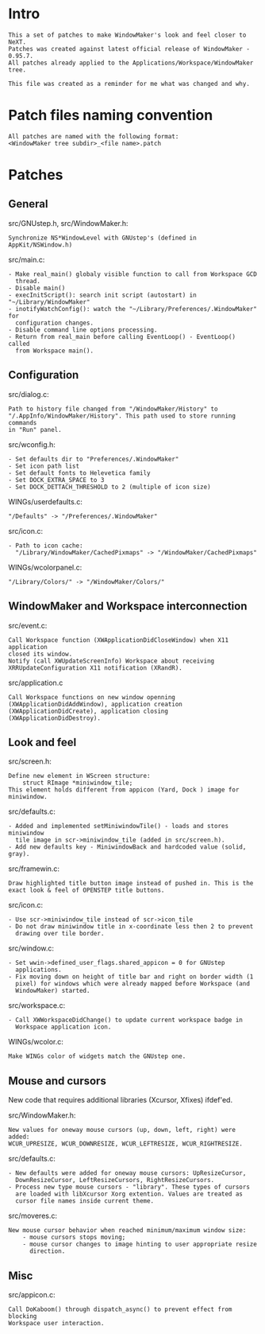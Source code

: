 Intro
=====
    
    This a set of patches to make WindowMaker's look and feel closer to NeXT.
    Patches was created against latest official release of WindowMaker - 0.95.7.
    All patches already applied to the Applications/Workspace/WindowMaker tree.
    
    This file was created as a reminder for me what was changed and why.
    
Patch files naming convention
=============================

    All patches are named with the following format:
    <WindowMaker tree subdir>_<file name>.patch

Patches
=======

General
-------

src/GNUstep.h, src/WindowMaker.h:

    Synchronize NS*WindowLevel with GNUstep's (defined in AppKit/NSWindow.h)

src/main.c:

    - Make real_main() globaly visible function to call from Workspace GCD
      thread.
    - Disable main()
    - execInitScript(): search init script (autostart) in "~/Library/WindowMaker"
    - inotifyWatchConfig(): watch the "~/Library/Preferences/.WindowMaker" for
      configuration changes.
    - Disable command line options processing.
    - Return from real_main before calling EventLoop() - EventLoop() called
      from Workspace main().
    
Configuration
-------------

src/dialog.c:

    Path to history file changed from "/WindowMaker/History" to
    "/.AppInfo/WindowMaker/History". This path used to store running commands
    in "Run" panel.

src/wconfig.h:

    - Set defaults dir to "Preferences/.WindowMaker"
    - Set icon path list
    - Set default fonts to Helevetica family
    - Set DOCK_EXTRA_SPACE to 3
    - Set DOCK_DETTACH_THRESHOLD to 2 (multiple of icon size)

WINGs/userdefaults.c: 

    "/Defaults" -> "/Preferences/.WindowMaker"

src/icon.c:

    - Path to icon cache: 
      "/Library/WindowMaker/CachedPixmaps" -> "/WindowMaker/CachedPixmaps"
      
WINGs/wcolorpanel.c:

    "/Library/Colors/" -> "/WindowMaker/Colors/"

WindowMaker and Workspace interconnection
-----------------------------------------

src/event.c:

    Call Workspace function (XWApplicationDidCloseWindow) when X11 application
    closed its window.
    Notify (call XWUpdateScreenInfo) Workspace about receiving
    XRRUpdateConfiguration X11 notification (XRandR).

src/application.c

    Call Workspace functions on new window openning
    (XWApplicationDidAddWindow), application creation
    (XWApplicationDidCreate), application closing (XWApplicationDidDestroy).

Look and feel
-------------

src/screen.h:

    Define new element in WScreen structure:
        struct RImage *miniwindow_tile;
    This element holds different from appicon (Yard, Dock ) image for miniwindow.
    
src/defaults.c:

    - Added and implemented setMiniwindowTile() - loads and stores miniwindow
      tile image in scr->miniwindow_tile (added in src/screen.h).
    - Add new defaults key - MiniwindowBack and hardcoded value (solid, gray).
    
src/framewin.c:

    Draw highlighted title button image instead of pushed in. This is the
    exact look & feel of OPENSTEP title buttons.

src/icon.c:

    - Use scr->miniwindow_tile instead of scr->icon_tile
    - Do not draw miniwindow title in x-coordinate less then 2 to prevent
      drawing over tile border.

src/window.c:

    - Set wwin->defined_user_flags.shared_appicon = 0 for GNUstep
      applications.
    - Fix moving down on height of title bar and right on border width (1
      pixel) for windows which were already mapped before Workspace (and
      WindowMaker) started.

src/workspace.c:

    - Call XWWorkspaceDidChange() to update current workspace badge in
      Workspace application icon.
    
WINGs/wcolor.c:

    Make WINGs color of widgets match the GNUstep one.

Mouse and cursors
-----------------

New code that requires additional libraries (Xcursor, Xfixes) ifdef'ed.

src/WindowMaker.h:

    New values for oneway mouse cursors (up, down, left, right) were added:
    WCUR_UPRESIZE, WCUR_DOWNRESIZE, WCUR_LEFTRESIZE, WCUR_RIGHTRESIZE.

src/defaults.c:

    - New defaults were added for oneway mouse cursors: UpResizeCursor, 
      DownResizeCursor, LeftResizeCursors, RightResizeCursors.
    - Process new type mouse cursors - "library". These types of cursors
      are loaded with libXcursor Xorg extention. Values are treated as
      cursor file names inside current theme.

src/moveres.c:

    New mouse cursor behavior when reached minimum/maximum window size: 
        - mouse cursors stops moving;
        - mouse cursor changes to image hinting to user appropriate resize 
          direction.
Misc
----

src/appicon.c:

    Call DoKaboom() through dispatch_async() to prevent effect from blocking
    Workspace user interaction.
